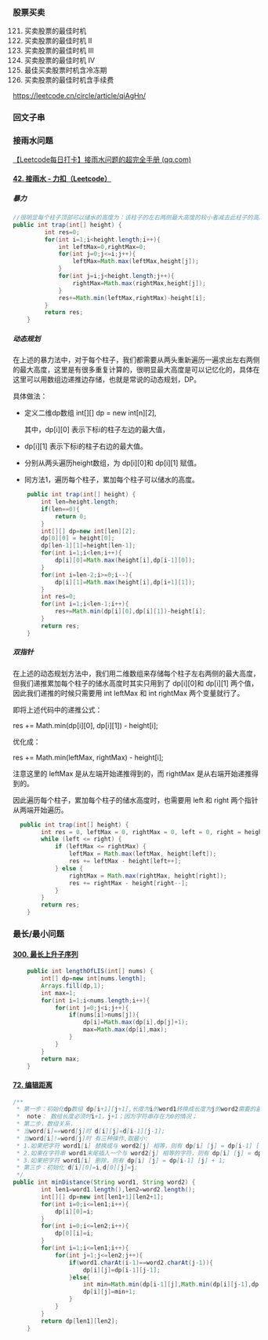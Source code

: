 ### 股票买卖

121. 买卖股票的最佳时机
122. 买卖股票的最佳时机 II
123. 买卖股票的最佳时机 III
188. 买卖股票的最佳时机 IV
309. 最佳买卖股票时机含冷冻期
714. 买卖股票的最佳时机含手续费

https://leetcode.cn/circle/article/qiAgHn/

### 回文子串



### 接雨水问题

[【Leetcode每日打卡】接雨水问题的超完全手册 (qq.com)](https://mp.weixin.qq.com/s/f9ebzbwymR8jQeUDxjeCDA)

#### [42. 接雨水 - 力扣（Leetcode）](https://leetcode.cn/problems/trapping-rain-water/)

<!-- tabs:start -->

##### **暴力**

```java
//很明显每个柱子顶部可以储水的高度为：该柱子的左右两侧最大高度的较小者减去此柱子的高度。因此我们只需要遍历每个柱子，累加每个柱子可以储水的高度即可。  
public int trap(int[] height) {
         int res=0;
         for(int i=1;i<height.length;i++){
             int leftMax=0,rightMax=0;
             for(int j=0;j<=i;j++){
                 leftMax=Math.max(leftMax,height[j]);
             }
             for(int j=i;j<height.length;j++){
                 rightMax=Math.max(rightMax,height[j]);
             }
             res+=Math.min(leftMax,rightMax)-height[i];
         }
         return res;
    }
```

##### **动态规划**

在上述的暴力法中，对于每个柱子，我们都需要从两头重新遍历一遍求出左右两侧的最大高度，这里是有很多重复计算的，很明显最大高度是可以记忆化的，具体在这里可以用数组边递推边存储，也就是常说的动态规划，DP。

具体做法：

- 定义二维dp数组 int[][] dp = new int[n][2],

  其中，dp[i][0] 表示下标i的柱子左边的最大值，

- dp[i][1] 表示下标i的柱子右边的最大值。

- 分别从两头遍历height数组，为 dp[i][0]和 dp[i][1] 赋值。

- 同方法1，遍历每个柱子，累加每个柱子可以储水的高度。

```java
	public int trap(int[] height) {
        int len=height.length;
        if(len==0){
            return 0;
        }
        int[][] dp=new int[len][2];
        dp[0][0] = height[0];
        dp[len-1][1]=height[len-1];
        for(int i=1;i<len;i++){
            dp[i][0]=Math.max(height[i],dp[i-1][0]);
        }
        for(int i=len-2;i>=0;i--){
            dp[i][1]=Math.max(height[i],dp[i+1][1]);
        }
        int res=0;
        for(int i=1;i<len-1;i++){
            res+=Math.min(dp[i][0],dp[i][1])-height[i];
        }
        return res;
    }
```

##### **双指针**

在上述的动态规划方法中，我们用二维数组来存储每个柱子左右两侧的最大高度，但我们递推累加每个柱子的储水高度时其实只用到了 dp[i][0]和 dp[i][1] 两个值，因此我们递推的时候只需要用 int leftMax 和 int rightMax 两个变量就行了。

即将上述代码中的递推公式：

res += Math.min(dp[i][0], dp[i][1]) - height[i];

优化成：

res += Math.min(leftMax, rightMax) - height[i];

注意这里的 leftMax 是从左端开始递推得到的，而 rightMax 是从右端开始递推得到的。

因此遍历每个柱子，累加每个柱子的储水高度时，也需要用 left 和 right 两个指针从两端开始遍历。

```java
  public int trap(int[] height) {
        int res = 0, leftMax = 0, rightMax = 0, left = 0, right = height.length - 1;
        while (left <= right) {
            if (leftMax <= rightMax) {
                leftMax = Math.max(leftMax, height[left]);
                res += leftMax - height[left++];
            } else {
                rightMax = Math.max(rightMax, height[right]);
                res += rightMax - height[right--];
            }
        } 
        return res;
    }
```

<!-- tabs:end -->

### 最长/最小问题

#### [300. 最长上升子序列](https://leetcode.cn/problems/longest-increasing-subsequence)

```java
    public int lengthOfLIS(int[] nums) {
        int[] dp=new int[nums.length];
        Arrays.fill(dp,1);
        int max=1;
        for(int i=1;i<nums.length;i++){
            for(int j=0;j<i;j++){
                if(nums[i]>nums[j]){
                    dp[i]=Math.max(dp[i],dp[j]+1);
                    max=Math.max(dp[i],max);
                }
            }
        }
        return max;
    }
```

#### [72. 编辑距离](https://leetcode.cn/problems/edit-distance)

```java
/**
 * 第一步：初始化dp数组 dp[i+1][j+1],长度为i的word1转换成长度为j的word2需要的最少操作数
 *  note： 数组长度必须时i+1，j+1；因为字符串存在为0的情况；
 * 第二步，数组关系，
 * 当word[i]==word[j]时 d[i][j]=d[i-1][j-1];
 * 当word[i]!=word[j]时 有三种操作,取最小:
 * 1.如果把字符 word1[i] 替换成与 word2[j] 相等，则有 dp[i] [j] = dp[i-1] [j-1] + 1;
 * 2.如果在字符串 word1末尾插⼊⼀个与 word2[j] 相等的字符，则有 dp[i] [j] = dp[i] [j-1] + 1;
 * 3.如果把字符 word1[i] 删除，则有 dp[i] [j] = dp[i-1] [j] + 1;
 * 第三步：初始化 d[i][0]=i,d[0][j]=j;
 */ 
public int minDistance(String word1, String word2) {
        int len1=word1.length(),len2=word2.length();
        int[][] dp=new int[len1+1][len2+1];
        for(int i=0;i<=len1;i++){
            dp[i][0]=i;
        }
        for(int i=0;i<=len2;i++){
            dp[0][i]=i;
        }
        for(int i=1;i<=len1;i++){
            for(int j=1;j<=len2;j++){
                if(word1.charAt(i-1)==word2.charAt(j-1)){
                    dp[i][j]=dp[i-1][j-1];
                }else{
                    int min=Math.min(dp[i-1][j],Math.min(dp[i][j-1],dp[i-1][j-1]));
                    dp[i][j]=min+1;
                }
            }
        }
        return dp[len1][len2];
    }
```

